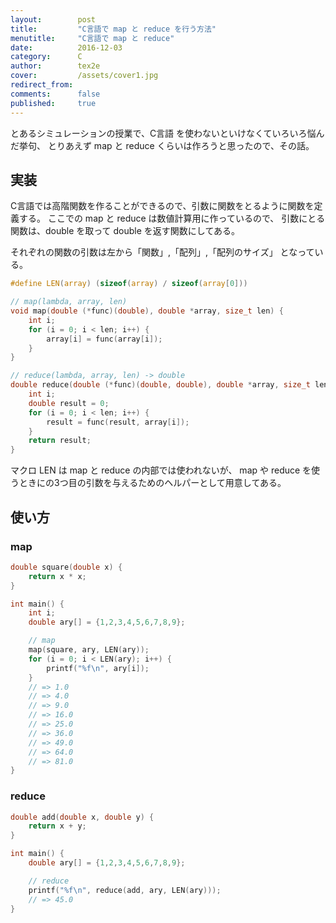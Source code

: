 ```yaml
---
layout:        post
title:         "C言語で map と reduce を行う方法"
menutitle:     "C言語で map と reduce"
date:          2016-12-03
category:      C
author:        tex2e
cover:         /assets/cover1.jpg
redirect_from:
comments:      false
published:     true
---
```


とあるシミュレーションの授業で、C言語 を使わないといけなくていろいろ悩んだ挙句、
とりあえず map と reduce くらいは作ろうと思ったので、その話。

実装
------------------

C言語では高階関数を作ることができるので、引数に関数をとるように関数を定義する。
ここでの map と reduce は数値計算用に作っているので、
引数にとる関数は、double を取って double を返す関数にしてある。

それぞれの関数の引数は左から「関数」,「配列」,「配列のサイズ」 となっている。

```c
#define LEN(array) (sizeof(array) / sizeof(array[0]))

// map(lambda, array, len)
void map(double (*func)(double), double *array, size_t len) {
    int i;
    for (i = 0; i < len; i++) {
        array[i] = func(array[i]);
    }
}

// reduce(lambda, array, len) -> double
double reduce(double (*func)(double, double), double *array, size_t len) {
    int i;
    double result = 0;
    for (i = 0; i < len; i++) {
        result = func(result, array[i]);
    }
    return result;
}
```

マクロ LEN は map と reduce の内部では使われないが、
map や reduce を使うときにの3つ目の引数を与えるためのヘルパーとして用意してある。


使い方
------------------

### map

```c
double square(double x) {
    return x * x;
}

int main() {
    int i;
    double ary[] = {1,2,3,4,5,6,7,8,9};

    // map
    map(square, ary, LEN(ary));
    for (i = 0; i < LEN(ary); i++) {
        printf("%f\n", ary[i]);
    }
    // => 1.0
    // => 4.0
    // => 9.0
    // => 16.0
    // => 25.0
    // => 36.0
    // => 49.0
    // => 64.0
    // => 81.0
}
```

### reduce

```c
double add(double x, double y) {
    return x + y;
}

int main() {
    double ary[] = {1,2,3,4,5,6,7,8,9};

    // reduce
    printf("%f\n", reduce(add, ary, LEN(ary)));
    // => 45.0
}
```
